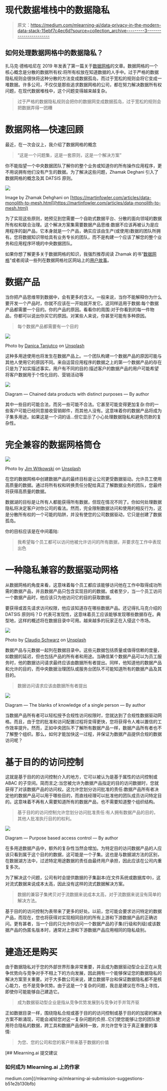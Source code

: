 # 现代数据堆栈中的数据隐私

> 原文：<https://medium.com/mlearning-ai/data-privacy-in-the-modern-data-stack-15ebf7c4ec6d?source=collection_archive---------3----------------------->

## 如何处理数据网格中的数据隐私？

扎马克·德格哈尼在 2019 年发表了第一篇关于[数据网格](https://martinfowler.com/articles/data-monolith-to-mesh.html)的文章。数据网格的一个核心概念是分散的数据所有权:将所有权放在知道数据的人手中。过于严格的数据隐私规则会很快将这种分散的方法变成数据孤岛，而过于宽松的规则会将它变成一堆数据。许多公司，不仅仅是那些追求数据网格的公司，都在努力解决数据所有权问题，在现代数据堆栈中，这个问题变得越来越复杂。

> 过于严格的数据隐私规则会把你的数据网变成数据孤岛，过于宽松的规则会把数据弄得一团糟

# 数据网格—快速回顾

最近，在一次会议上，我介绍了数据网格的概念

> “这是一个问题集，这是一套原则，这是一个解决方案”

你不能指望一个中央数据团队了解你的整个业务或知道你的所有操作应用程序，更不用说拥有他们没有产生的数据。为了解决这些问题，Zhamak Deghani 引入了数据网格的概念及其 DATSIS 原则。

![](img/61805f4604112d6f76a2080493441b02.png)

Image by Zhamak Dehghani on [https://martinfowler.com/articles/data-monolith-to-mesh.html](https://martinfowler.com/articles/data-monolith-to-mesh.html)

为了实现这些原则，她预见到您需要一个自助式数据平台、分散的面向领域的数据所有权和联合治理。这个解决方案集需要数据产品思维:数据不应该再被认为是应用程序的副产品，它本身就是一个产品，确实应该由生产(或使用)数据的团队所拥有。您将数据知识带给具有业务专长的团队，而不是构建一个应该了解您的整个业务和应用程序环境的中央数据团队。

如果你想了解更多关于数据网格的知识，我强烈推荐阅读 Zhamak 的书“[数据网格](https://www.oreilly.com/library/view/data-mesh/9781492092384/)”或者阅读一些列在数据网格社区网站上的[用户故事](https://datameshlearning.com/user-stories/)。

# 数据产品

当你把产品思维带到数据中，会有更多的含义。一般来说，当你不能解释你为什么要开发一个产品时，你就不应该在一开始就开发它。这同样适用于数据:每个数据产品都需要一个目的。你的产品的原因。看看你的周围:对于你看到的每一件物品，你都可以说出你买它的原因。对某些人来说，你甚至可能有多种原因。

> 每个数据产品都需要有一个目的

![](img/504e023fe673c06c6071d4a8558e7e78.png)

Photo by [Danica Tanjutco](https://unsplash.com/@danidums?utm_source=medium&utm_medium=referral) on [Unsplash](https://unsplash.com?utm_source=medium&utm_medium=referral)

这种多用途使用也将发生在数据产品上。一个团队构建一个数据产品的原因可能与其他人使用它的原因不同。来自运营应用程序的数据之上的第一个数据产品的存在只是为了如实描述事实。用户有不同的目的:描述客户的数据产品的用户可能希望将客户数据用于个性化目的、营销活动等

![](img/ac806fce0d3dbad4a5551cd19c3c5c6f.png)

Diagram — Chained data products with distinct purposes — By author

其中一些目的可能合法，而另一些可能不合法。它甚至可能变得更加复杂:你的一些客户可能已经同意接收营销邮件，而其他人没有。这意味着你的数据产品将成为子集多用途。如果这是一个词的话…但它显示了小心处理数据隐私和避免罚款的复杂性。

# 完全兼容的数据网格筒仓

![](img/087c4a393862718397a653ffdfd4cda5.png)

Photo by [Jim Witkowski](https://unsplash.com/@jcw?utm_source=medium&utm_medium=referral) on [Unsplash](https://unsplash.com?utm_source=medium&utm_medium=referral)

在您的数据网格中创建数据产品的最终目标是让公司更受数据驱动。允许员工使用高质量的数据。通过将所有权和转换责任分配给真正了解数据业务的团队，您最终将获得高质量的数据。

数据湖的目标是让所有人都能获得所有数据，但现在情况不同了。你如何处理数据隐私将决定客户对你公司的看法。然而，完全限制数据访问和使用的相反行为，这是分散所有权的一个可能的陷阱，并没有使您的公司数据驱动，它只是创建了数据孤岛。

你的目标应该是在中间着陆:

> 我希望每个员工都可以访问他被允许访问的所有数据，并要求在工作中表现出色

# 一种隐私兼容的数据驱动网格

从数据网格的角度来看，这意味着每个员工都应该能够访问他在工作中取得成功所需的数据产品，并且数据产品只包含实现目的的数据。或者至少，当一个员工访问一个数据产品时，他应该只为他访问它的目的获取数据。

要获得或首先请求访问权限，他应该知道存在哪些数据产品。还记得扎马克介绍的 DATSIS 原则吗？D 代表可发现性，这意味着员工应该能够发现哪些数据存在。典型地，这样的概述将在数据目录中可用。越来越多的玩家正在入侵这个市场。

![](img/2b1f915068ff2b0a3ee186644206e818.png)

Photo by [Claudio Schwarz](https://unsplash.com/@purzlbaum?utm_source=medium&utm_medium=referral) on [Unsplash](https://unsplash.com?utm_source=medium&utm_medium=referral)

数据产品与元数据一起列在数据目录中。这些元数据包括质量或值得信赖的度量，如数据的延迟，但也包括产品的所有者和用途。当确信某个数据产品可以为员工服务时，他的数据访问请求最终应该由数据所有者提出。同样，他知道他的数据产品和允许的目的，而中央数据治理团队或服务台团队不可能知道所有的数据产品及其目的。

> 数据访问请求应该由数据所有者提出

![](img/22806ae5be718ffe7cf8aa8cc2cbfd8d.png)

Diagram — The blanks of knowledge of a single person — By author

当数据产品所有者可以轻松授予合规性访问权限时，您就达到了合规性数据驱动网格。而且，由于您的批准和访问配置过程将变得更快，您将获得令人难以置信的工作效率提升。然而，正如中央团队不了解所有数据产品一样，数据产品所有者也不了解整个组织。那么，如何才能加快这一过程，并保证为数据产品提供合规的数据访问呢？

# 基于目的的访问控制

这就是基于目的的访问控制介入的地方，它可以被认为是基于属性的访问控制或 ABAC 的子空间。简而言之:当您被允许为数据产品指定的目的访问数据时，您就获得了对该数据产品的访问权。这允许您划分访问批准的责任:数据产品所有者决定他的数据产品可以用于哪些目的，而直线经理可以批准他的团队成员访问特定目的。这意味着不再有人需要知道所有的数据产品，也不需要知道整个组织结构。

> 基于目的的访问控制允许您划分访问批准责任:有人拥有数据产品的目的，其他人批准执行目的的权利。

![](img/05480ce3fd51b2852fd679efda4cede6.png)

Diagram — Purpose based access control — By author

在多用途数据产品中，额外的复杂性当然会增加。为特定目的访问数据产品的人应该只看到属于这个目的的数据，这可能是一个子集。这也是与数据湖方法的区别，在数据湖方法中，过滤特定用途数据的责任由最终用户承担，因此应该在公司内重复多次。

为了解决这个问题，公司有时会提供数据的子集副本(在文件系统或数据库中)，这对流式数据来说成本太高，因此没有这样的流式数据解决方案。

> 数据的兼容子集拷贝对于流数据来说成本太高，对于流数据来说没有简单的解决方法。

基于目的的访问控制为表带来了更多的好处。以前，您可能会要求访问特定的数据产品，而现在，您也将获得对实现相同目的的所有上游和下游数据产品的正确访问。更有甚者，当一个目的只允许你访问一个数据产品的子集(行级和列级)或该数据产品的伪匿名版本时，通常对上游和下游数据产品应用相同的隐私级别。

# 建造还是购买

由于数据隐私对于您的外部世界形象非常重要，并且成为数据驱动型企业正在从竞争优势向与竞争对手不相上下的方向发展，因此拥有一个能够保证您的数据隐私的解决方案至关重要。对于大多数公司来说，建立数据平台和保证数据隐私都不是核心能力，也不是竞争优势。由于这是一个复杂的问题，我总是建议在市场上寻找，即使你可能能够自己建造它。

> 成为数据驱动型企业是指从竞争优势发展到与竞争对手并驾齐驱

正如数据目录一样，围绕隐私合规或基于目的的访问控制或基于目的的加密的解决方案不断涌现，可能会减轻您对这一复杂问题的负担..它们使您能够让您的团队使用符合隐私的数据，跨工具和数据产品保持一致，并允许您专注于真正重要的事情:

> 为您、您的公司和您的客户带来基于数据的价值

[](/mlearning-ai/mlearning-ai-submission-suggestions-b51e2b130bfb) [## Mlearning.ai 提交建议

### 如何成为 Mlearning.ai 上的作家

medium.com](/mlearning-ai/mlearning-ai-submission-suggestions-b51e2b130bfb)